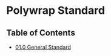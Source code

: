# Polywrap Standard

## Table of Contents

* [01.0 General Standard](/01.0%20General%20Standard/)  

